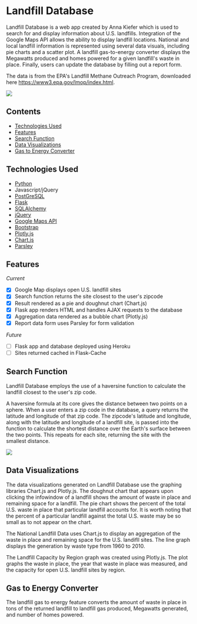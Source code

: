 # Landfill Database

Landfill Database is a web app created by Anna Kiefer which is used to search for and display information about U.S. landfills. Integration of the Google Maps API allows the ability to display landfill locations. National and local landfill information is represented using several data visuals, including pie charts and a scatter plot. A landfill gas-to-energy converter displays the Megawatts produced and homes powered for a given landfill's waste in place. Finally, users can update the database by filling out a report form. 

The data is from the EPA's Landfill Methane Outreach Program, downloaded here https://www3.epa.gov/lmop/index.html.

![](http://i.imgur.com/736LxHB.gif?1)

## Contents
- [Technologies Used](#technologiesused)
- [Features](#features)
- [Search Function](#searchfunction)
- [Data Visualizations](#datavisualizations)
- [Gas to Energy Converter](#gastoenergy)

## <a name="technologiesused"></a>Technologies Used
- [Python](https://www.python.org/)
- Javascript/jQuery
- [PostGreSQL](https://www.postgresql.org/)
- [Flask](http://flask.pocoo.org/)
- [SQLAlchemy](http://flask.pocoo.org/)
- [jQuery](https://jquery.com/)
- [Google Maps API](https://developers.google.com/maps/)
- [Bootstrap](http://getbootstrap.com/)
- [Plotly.js](https://plot.ly/javascript/)
- [Chart.js](http://www.chartjs.org/)
- [Parsley](http://parsleyjs.org/)

## <a name="features"></a>Features

*Current*

- [X] Google Map displays open U.S. landfill sites 
- [X] Search function returns the site closest to the user's zipcode
- [X] Result rendered as a pie and doughnut chart (Chart.js)
- [X] Flask app renders HTML and handles AJAX requests to the database
- [X] Aggregation data rendered as a bubble chart (Plotly.js)
- [x] Report data form uses Parsley for form validation 

*Future*

- [ ] Flask app and database deployed using Heroku
- [ ] Sites returned cached in Flask-Cache

## <a name="searchfunction"></a>Search Function

Landfill Database employs the use of a haversine function to calculate the landfill closest to the user's zip code. 

A haversine formula at its core gives the distance between two points on a sphere. When a user enters a zip code in the database, a query returns the latitude and longitude of that zip code. The zipcode's latitude and longitude, along with the latitude and longitude of a landfill site, is passed into the function to calculate the shortest distance over the Earth's surface between the two points. This repeats for each site, returning the site with the smallest distance.

![](http://i.imgur.com/EuqieaJ.png)

## <a name="datavisualizations"></a>Data Visualizations 

The data visualizations generated on Landfill Database use the graphing libraries Chart.js and Plotly.js. The doughnut chart that appears upon clicking the infowindow of a landfill shows the amount of waste in place and remaining space for a landfill. The pie chart shows the percent of the total U.S. waste in place that particular landfill accounts for. It is worth noting that the percent of a particular landfill against the total U.S. waste may be so small as to not appear on the chart.

The National Landfill Data uses Chart.js to display an aggregation of the waste in place and remaining space for the U.S. landifll sites. The line graph displays the generation by waste type from 1960 to 2010. 

The Landfill Capacity by Region graph was created using Plotly.js. The plot graphs the waste in place, the year that waste in place was measured, and the capacity for open U.S. landfill sites by region.

## <a name="gastoenergy"></a>Gas to Energy Converter

The landfill gas to energy feature converts the amount of waste in place in tons of the returned landfill to landfill gas produced, Megawatts generated, and number of homes powered.

